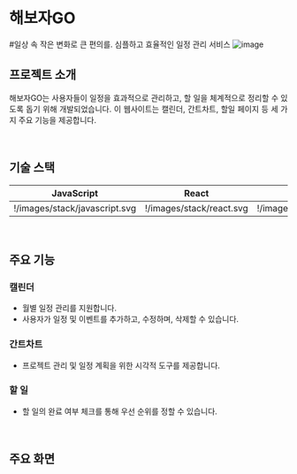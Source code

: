 해보자GO 
=========
#일상 속 작은 변화로 큰 편의를. 심플하고 효율적인 일정 관리 서비스
![image](https://github.com/zzannorita/LetsDoIt/assets/135790442/988f2639-1cad-4125-818b-6545402c3052)


## 프로젝트 소개

<p align="justify">
해보자GO는 사용자들이 일정을 효과적으로 관리하고, 할 일을 체계적으로 정리할 수 있도록 돕기 위해 개발되었습니다. 이 웹사이트는 캘린더, 간트차트, 할일 페이지 등 세 가지 주요 기능을 제공합니다.
</p>
<br>

## 기술 스택

| JavaScript                        |  React                   |  Node                   |
| :-------------------------------: | :----------------------: | :---------------------: |
|   !/images/stack/javascript.svg   | !/images/stack/react.svg | !/images/stack/node.svg |

<br>

## 주요 기능

### 캘린더
+ 월별 일정 관리를 지원합니다.
+ 사용자가 일정 및 이벤트를 추가하고, 수정하며, 삭제할 수 있습니다.
### 간트차트
+ 프로젝트 관리 및 일정 계획을 위한 시각적 도구를 제공합니다.
### 할 일
+ 할 일의 완료 여부 체크를 통해 우선 순위를 정할 수 있습니다.

<br>

## 주요 화면



<!-- Stack Icon Refernces -->

[js]: /images/stack/javascript.svg
[ts]: /images/stack/typescript.svg
[react]: /images/stack/react.svg
[node]: /images/stack/node.svg
